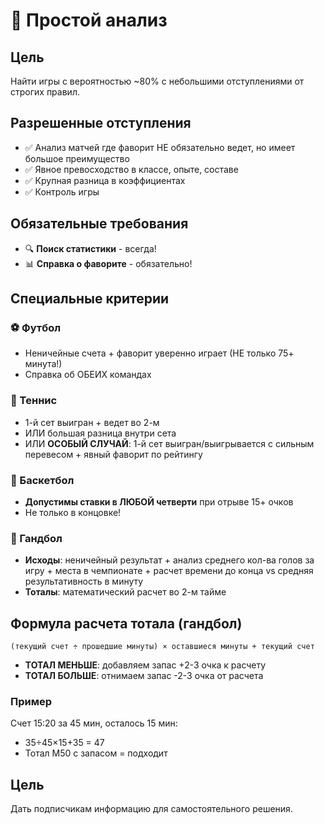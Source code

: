 # 🎯 Простой анализ

## Цель

Найти игры с вероятностью ~80% с небольшими отступлениями от строгих правил.

## Разрешенные отступления

- ✅ Анализ матчей где фаворит НЕ обязательно ведет, но имеет большое преимущество
- ✅ Явное превосходство в классе, опыте, составе
- ✅ Крупная разница в коэффициентах
- ✅ Контроль игры

## Обязательные требования

- 🔍 **Поиск статистики** - всегда!
- 📊 **Справка о фаворите** - обязательно!

## Специальные критерии

### ⚽ Футбол
- Неничейные счета + фаворит уверенно играет (НЕ только 75+ минута!)
- Справка об ОБЕИХ командах

### 🎾 Теннис
- 1-й сет выигран + ведет во 2-м
- ИЛИ большая разница внутри сета
- ИЛИ **ОСОБЫЙ СЛУЧАЙ**: 1-й сет выигран/выигрывается с сильным перевесом + явный фаворит по рейтингу

### 🏀 Баскетбол
- **Допустимы ставки в ЛЮБОЙ четверти** при отрыве 15+ очков
- Не только в концовке!

### 🤾 Гандбол
- **Исходы**: неничейный результат + анализ среднего кол-ва голов за игру + места в чемпионате + расчет времени до конца vs средняя результативность в минуту
- **Тоталы**: математический расчет во 2-м тайме

## Формула расчета тотала (гандбол)

```
(текущий счет ÷ прошедшие минуты) × оставшиеся минуты + текущий счет
```

- **ТОТАЛ МЕНЬШЕ**: добавляем запас +2-3 очка к расчету
- **ТОТАЛ БОЛЬШЕ**: отнимаем запас -2-3 очка от расчета

### Пример
Счет 15:20 за 45 мин, осталось 15 мин:
- 35÷45×15+35 = 47
- Тотал М50 с запасом = подходит

## Цель

Дать подписчикам информацию для самостоятельного решения.
